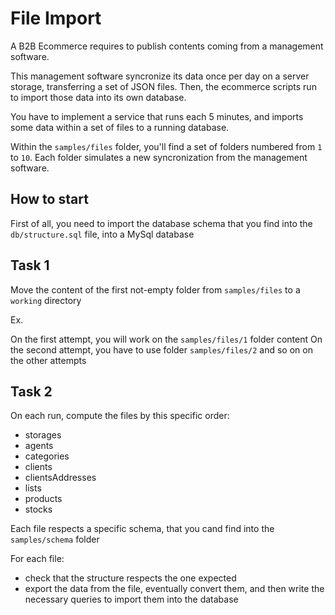 # File Import

A B2B Ecommerce requires to publish contents coming from a management software.

This management software syncronize its data once per day on a server storage, transferring a set of JSON files.
Then, the ecommerce scripts run to import those data into its own database.

You have to implement a service that runs each 5 minutes, and imports some data within a set of files to a running database.

Within the `samples/files` folder, you'll find a set of folders numbered from `1` to `10`.
Each folder simulates a new syncronization from the management software.

## How to start

First of all, you need to import the database schema that you find into the `db/structure.sql` file, into a MySql database

## Task 1

Move the content of the first not-empty folder from `samples/files` to a `working` directory

Ex.

On the first attempt, you will work on the `samples/files/1` folder content
On the second attempt, you have to use folder `samples/files/2` and so on on the other attempts


## Task 2

On each run, compute the files by this specific order:

- storages
- agents
- categories
- clients
- clientsAddresses
- lists
- products
- stocks

Each file respects a specific schema, that you cand find into the `samples/schema` folder

For each file:

- check that the structure respects the one expected
- export the data from the file, eventually convert them, and then write the necessary queries to import them into the database